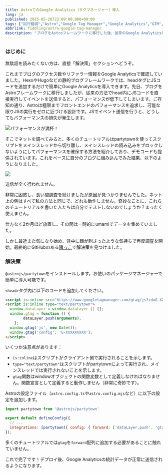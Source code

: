 ```yaml
---
title: AstroでのGoogle Analytics（タグマネージャー）導入
lang: ja
published: 2025-05-28T22:09:00.000+08:00
tags: ["試行錯誤","Astro","Google Tag Manager","Google Analytics","GTM","partytown"]
abbrlink: fiddling/astro-google-tag-manager
description: "ブログをAstroフレームワークに移行した後、従来のGoogle Analytics導入方法はパフォーマンス面で適さなくなりました。headタグに直接JSコードを追加してイベントを送信することも可能ですが、ページのパフォーマンスに影響を与えます。Astroの高いパフォーマンスを維持するために、partytown技術を用いてスクリプトをメインスレッドから切り離し、読み込みプロセスに影響を与えないようにしました。その上で、デモコードを組み合わせてGoogle Analyticsのシームレスな導入に成功し、パフォーマンスとデータ解析のバランスを実現しました。"
---
```


### はじめに

無駄話を読みたくない方は、直接「解決策」セクションへどうぞ。

これまでブログのアクセス数やリファラー情報をGoogle Analyticsで確認していました。HexoやHugoなどの静的ブログフレームワークでは、headタグにJSコードを追加するだけで簡単にGoogle Analyticsを導入できます。先日、ブログをAstroフレームワークに移行しましたが、従来の方法でhead内にJSコードを直接実行してイベントを送信すると、パフォーマンスが低下してしまいます。ご存知の通り、Astroは極限までフロントエンドのパフォーマンスを追求し、可能な限りJSの実行をゼロに近づける設計です。JSでイベント送信を行うと、どうしてもパフォーマンスの損失が発生します。

![パフォーマンスが満杯！](https://blog-img.shinya.click/2025/e1e778992ea6b393ed763a8642db3770.png)

そこでネットを調べてみると、多くのチュートリアルはpartytownを使ってスクリプトをメインスレッドから切り離し、メインスレッドの読み込みをブロックしないようにしてパフォーマンスを確保する方法を紹介しており、デモコードも提供されています。これをベースに自分のブログに組み込んでみた結果、以下のようになりました。

![](https://blog-img.shinya.click/2025/e5005b9f2321f6946761eef52156e777.png)

送信が全く行われません。

非常に困惑し、長い間調査を続けましたが原因が見つかりませんでした。ネット上の例はすべて私の方法と同じで、どれも動作しません。奇妙なことに、これらのチュートリアルを書いた人たちは自分でテストしないのでしょうか？まったく使えません。

仕方なく2か月ほど放置し、その間は一時的にumamiでデータを集めていました。

しかし最近また気になり始め、背中に棘が刺さったような気持ちで再度調査を開始。最終的にGitHubのある[隅っこ](https://github.com/QwikDev/partytown/issues/382#issuecomment-1667675238)で解決策を見つけました。

### 解決策

`@astrojs/partytown`をインストールします。お使いのパッケージマネージャーで簡単に導入可能です。

`<head>`タグ内に以下のコードを追加してください。

```html
<script is:inline src="https://www.googletagmanager.com/gtag/js?id=G-XXXXXXXXX" type="text/partytown"></script>
<script is:inline type="text/partytown">
  window.dataLayer = window.dataLayer || [];
  window.gtag = function () {
        dataLayer.push(arguments);
    };
  window.gtag('js', new Date());
  window.gtag('config', 'G-XXXXXXXXX');
</script>
```

いくつか注意点があります：
- `is:inline`はスクリプトがクライアント側で実行されることを示します。
- `type="text/partytown"`はスクリプトがpartytownによって実行され、メインスレッドでは実行されないことを示します。
- `gtag`関数はwindowオブジェクトの関数変数として定義しなければなりません。関数宣言として定義すると動作しません（非常に奇妙です）。

Astroの設定ファイル（`astro.config.ts`や`astro.config.mjs`など）に以下の設定を追加します。

```js
import partytown from '@astrojs/partytown'

export default defineConfig({
  // ...
  integrations: [partytown({ config: { forward: ['dataLayer.push', 'gtag'] } })],
});
```

多くのチュートリアルでは`gtag`を`forward`配列に追加する必要があることに触れていません。

これで完了です！デプロイ後、Google Analyticsの統計データが正常に送信されるようになります。